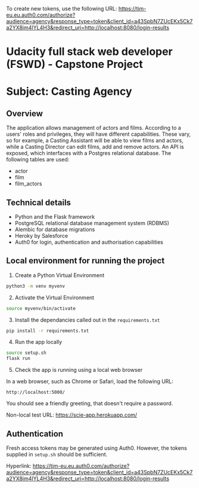 To create new tokens, use the following URL:
https://tim-eu.eu.auth0.com/authorize?audience=agency&response_type=token&client_id=a43SpbN7ZUcEKx5Ck7a2YX8im4IYL4H3&redirect_uri=http://localhost:8080/login-results

# Udacity full stack web developer (FSWD) - Capstone Project
# Subject: Casting Agency

## Overview

The application allows management of actors and films. According to a users' roles and privileges, they will have different capabilities.
These vary, so for example, a Casting Assistant will be able to view films and actors, while a Casting Director can edit films, add and
remove actors. An API is exposed, which interfaces with a Postgres relational database. The following tables are used:

* actor
* film
* film_actors
 
## Technical details

* Python and the Flask framework
* PostgreSQL relational database management system (RDBMS)
* Alembic for database migrations
* Heroky by Salesforce
* Auth0 for login, authentication and authorisation capabilities

## Local environment for running the project

1. Create a Python Virtual Environment

```bash
python3 -m venv myvenv
```

2. Activate the Virtual Environment

```bash
source myvenv/bin/activate
```

3. Install the dependancies called out in the `requirements.txt`

```bash
pip install -r requirements.txt
```

4. Run the app locally

```bash
source setup.sh
flask run
```

5. Check the app is running using a local web browser

In a web browser, such as Chrome or Safari, load the following URL:
```
http://localhost:5000/
```

You should see a friendly greeting, that doesn't require a password.

Non-local test URL: https://scie-app.herokuapp.com/

## Authentication

Fresh access tokens may be generated using Auth0.
However, the tokens supplied in `setup.sh` should be sufficient.

Hyperlink: https://tim-eu.eu.auth0.com/authorize?audience=agency&response_type=token&client_id=a43SpbN7ZUcEKx5Ck7a2YX8im4IYL4H3&redirect_uri=http://localhost:8080/login-results


